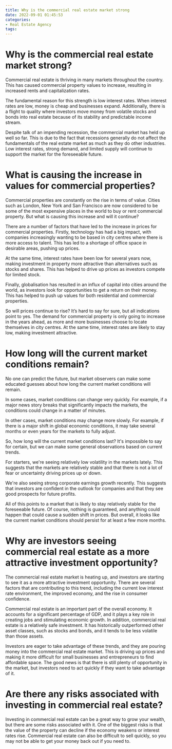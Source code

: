 ```yaml
---
title: Why is the commercial real estate market strong 
date: 2022-09-01 01:45:53
categories:
- Real Estate Agency
tags:
---
```



#  Why is the commercial real estate market strong? 

Commercial real estate is thriving in many markets throughout the country. This has caused commercial property values to increase, resulting in increased rents and capitalization rates. 

The fundamental reason for this strength is low interest rates. When interest rates are low, money is cheap and businesses expand. Additionally, there is a flight to quality where investors move money from volatile stocks and bonds into real estate because of its stability and predictable income stream. 

Despite talk of an impending recession, the commercial market has held up well so far. This is due to the fact that recessions generally do not affect the fundamentals of the real estate market as much as they do other industries. Low interest rates, strong demand, and limited supply will continue to support the market for the foreseeable future.

#  What is causing the increase in values for commercial properties? 

Commercial properties are constantly on the rise in terms of value. Cities such as London, New York and San Francisco are now considered to be some of the most expensive places in the world to buy or rent commercial property. But what is causing this increase and will it continue? 

There are a number of factors that have led to the increase in prices for commercial properties. Firstly, technology has had a big impact, with companies increasingly wanting to be based in city centres where there is more access to talent. This has led to a shortage of office space in desirable areas, pushing up prices. 

At the same time, interest rates have been low for several years now, making investment in property more attractive than alternatives such as stocks and shares. This has helped to drive up prices as investors compete for limited stock. 

Finally, globalisation has resulted in an influx of capital into cities around the world, as investors look for opportunities to get a return on their money. This has helped to push up values for both residential and commercial properties. 

So will prices continue to rise? It’s hard to say for sure, but all indications point to yes. The demand for commercial property is only going to increase in the years ahead, as more and more businesses choose to locate themselves in city centres. At the same time, interest rates are likely to stay low, making investment attractive.

#  How long will the current market conditions remain? 

No one can predict the future, but market observers can make some educated guesses about how long the current market conditions will remain.

In some cases, market conditions can change very quickly. For example, if a major news story breaks that significantly impacts the markets, the conditions could change in a matter of minutes.

In other cases, market conditions may change more slowly. For example, if there is a major shift in global economic conditions, it may take several months or even years for the markets to fully adjust.

So, how long will the current market conditions last? It's impossible to say for certain, but we can make some general observations based on current trends.

For starters, we're seeing relatively low volatility in the markets lately. This suggests that the markets are relatively stable and that there is not a lot of fear or uncertainty driving prices up or down.

We're also seeing strong corporate earnings growth recently. This suggests that investors are confident in the outlook for companies and that they see good prospects for future profits.

All of this points to a market that is likely to stay relatively stable for the foreseeable future. Of course, nothing is guaranteed, and anything could happen that could cause a sudden shift in prices. But overall, it looks like the current market conditions should persist for at least a few more months.

#  Why are investors seeing commercial real estate as a more attractive investment opportunity? 

The commercial real estate market is heating up, and investors are starting to see it as a more attractive investment opportunity. There are several factors that are contributing to this trend, including the current low interest rate environment, the improved economy, and the rise in consumer confidence.

Commercial real estate is an important part of the overall economy. It accounts for a significant percentage of GDP, and it plays a key role in creating jobs and stimulating economic growth. In addition, commercial real estate is a relatively safe investment. It has historically outperformed other asset classes, such as stocks and bonds, and it tends to be less volatile than those assets.

Investors are eager to take advantage of these trends, and they are pouring money into the commercial real estate market. This is driving up prices and making it more difficult for small businesses and entrepreneurs to find affordable space. The good news is that there is still plenty of opportunity in the market, but investors need to act quickly if they want to take advantage of it.

#  Are there any risks associated with investing in commercial real estate?

Investing in commercial real estate can be a great way to grow your wealth, but there are some risks associated with it. One of the biggest risks is that the value of the property can decline if the economy weakens or interest rates rise. Commercial real estate can also be difficult to sell quickly, so you may not be able to get your money back out if you need to.